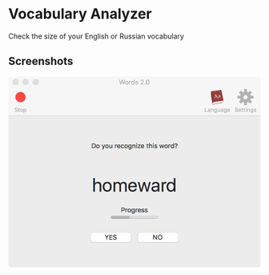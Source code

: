 # Vocabulary Analyzer
Check the size of your English or Russian vocabulary

## Screenshots
<img src="screenshot.png" width="512"/>
